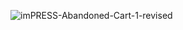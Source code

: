 ![imPRESS-Abandoned-Cart-1-revised](https://user-images.githubusercontent.com/58974370/163763311-3e2135a4-1df4-4362-a4ab-fa5d2be9a2b9.jpg)
